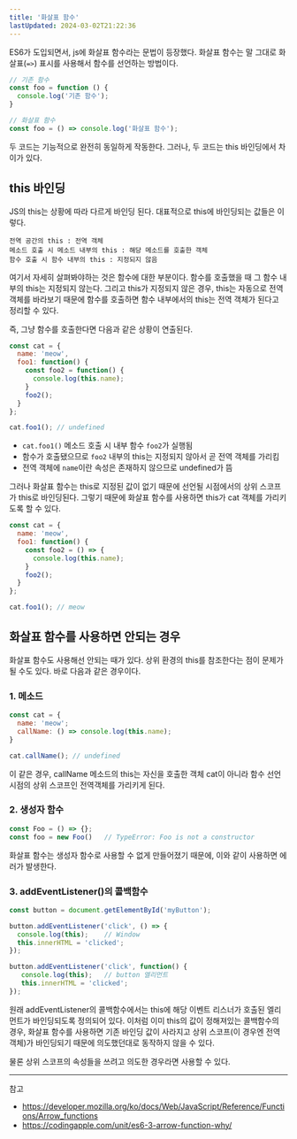 ```yaml
---
title: '화살표 함수'
lastUpdated: 2024-03-02T21:22:36
---
```


ES6가 도입되면서, js에 화살표 함수라는 문법이 등장했다. 화살표 함수는 말 그대로 화살표(`=>`) 표시를 사용해서 함수를 선언하는 방법이다.

```js
// 기존 함수
const foo = function () {
  console.log('기존 함수');
}

// 화살표 함수
const foo = () => console.log('화살표 함수');
```

두 코드는 기능적으로 완전히 동일하게 작동한다. 그러나, 두 코드는 this 바인딩에서 차이가 있다.

## this 바인딩

JS의 this는 상황에 따라 다르게 바인딩 된다. 대표적으로 this에 바인딩되는 값들은 이렇다.

```
전역 공간의 this : 전역 객체
메소드 호출 시 메소드 내부의 this : 해당 메소드를 호출한 객체
함수 호출 시 함수 내부의 this : 지정되지 않음
```

여기서 자세히 살펴봐야하는 것은 함수에 대한 부분이다. 함수를 호출했을 때 그 함수 내부의 this는 지정되지 않는다. 그리고 this가 지정되지 않은 경우, this는 자동으로 전역 객체를 바라보기 때문에 함수를 호출하면 함수 내부에서의 this는 전역 객체가 된다고 정리할 수 있다. 

즉, 그냥 함수를 호출한다면 다음과 같은 상황이 연출된다.

```js
const cat = {
  name: 'meow',
  foo1: function() {
    const foo2 = function() {
      console.log(this.name);
    }
    foo2();
  }
};

cat.foo1();	// undefined
```

- `cat.foo1()` 메소드 호출 시 내부 함수 `foo2`가 실행됨
- 함수가 호출됐으므로 `foo2` 내부의 this는 지정되지 않아서 곧 전역 객체를 가리킴
- 전역 객체에 `name`이란 속성은 존재하지 않으므로 undefined가 뜸

그러나 화살표 함수는 this로 지정된 값이 없기 때문에 선언될 시점에서의 상위 스코프가 this로 바인딩된다. 그렇기 때문에 화살표 함수를 사용하면 this가 cat 객체를 가리키도록 할 수 있다.

```js
const cat = {
  name: 'meow',
  foo1: function() {
    const foo2 = () => {
      console.log(this.name);
    }
    foo2();
  }
};

cat.foo1();	// meow
```

## 화살표 함수를 사용하면 안되는 경우

화살표 함수도 사용해선 안되는 때가 있다. 상위 환경의 this를 참조한다는 점이 문제가 될 수도 있다. 바로 다음과 같은 경우이다.

### 1. 메소드

```js
const cat = {
  name: 'meow';
  callName: () => console.log(this.name);
}

cat.callName();	// undefined
```

이 같은 경우, callName 메소드의 this는 자신을 호출한 객체 cat이 아니라 함수 선언 시점의 상위 스코프인 전역객체를 가리키게 된다.

### 2. 생성자 함수

```js
const Foo = () => {};
const foo = new Foo()	// TypeError: Foo is not a constructor
```

화살표 함수는 생성자 함수로 사용할 수 없게 만들어졌기 때문에, 이와 같이 사용하면 에러가 발생한다. 

### 3. addEventListener()의 콜백함수

```js
const button = document.getElementById('myButton');

button.addEventListener('click', () => {
  console.log(this);	// Window
  this.innerHTML = 'clicked';
});

button.addEventListener('click', function() {
   console.log(this);	// button 엘리먼트
   this.innerHTML = 'clicked';
});
```

원래 addEventListener의 콜백함수에서는 this에 해당 이벤트 리스너가 호출된 엘리먼트가 바인딩되도록 정의되어 있다. 이처럼 이미 this의 값이 정해져있는 콜백함수의 경우, 화살표 함수를 사용하면 기존 바인딩 값이 사라지고 상위 스코프(이 경우엔 전역 객체)가 바인딩되기 때문에 의도했던대로 동작하지 않을 수 있다. 

물론 상위 스코프의 속성들을 쓰려고 의도한 경우라면 사용할 수 있다.

---
참고
- https://developer.mozilla.org/ko/docs/Web/JavaScript/Reference/Functions/Arrow_functions
- https://codingapple.com/unit/es6-3-arrow-function-why/